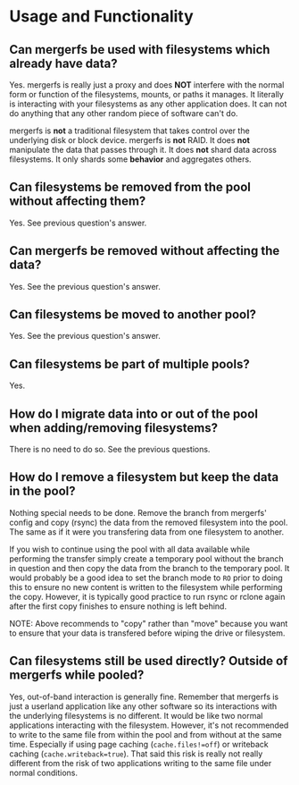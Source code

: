# Usage and Functionality

## Can mergerfs be used with filesystems which already have data?

Yes. mergerfs is really just a proxy and does **NOT** interfere with
the normal form or function of the filesystems, mounts, or paths it
manages. It literally is interacting with your filesystems as any
other application does. It can not do anything that any other random
piece of software can't do.

mergerfs is **not** a traditional filesystem that takes control over
the underlying disk or block device. mergerfs is **not** RAID. It does
**not** manipulate the data that passes through it. It does **not**
shard data across filesystems. It only shards some **behavior** and
aggregates others.


## Can filesystems be removed from the pool without affecting them?

Yes. See previous question's answer.


## Can mergerfs be removed without affecting the data?

Yes. See the previous question's answer.


## Can filesystems be moved to another pool?

Yes. See the previous question's answer.


## Can filesystems be part of multiple pools?

Yes.


## How do I migrate data into or out of the pool when adding/removing filesystems?

There is no need to do so. See the previous questions.


## How do I remove a filesystem but keep the data in the pool?

Nothing special needs to be done. Remove the branch from mergerfs'
config and copy (rsync) the data from the removed filesystem into the
pool. The same as if it were you transfering data from one filesystem
to another.

If you wish to continue using the pool with all data available while
performing the transfer simply create a temporary pool without the
branch in question and then copy the data from the branch to the
temporary pool. It would probably be a good idea to set the branch
mode to `RO` prior to doing this to ensure no new content is written
to the filesystem while performing the copy. However, it is typically
good practice to run rsync or rclone again after the first copy
finishes to ensure nothing is left behind.

NOTE: Above recommends to "copy" rather than "move" because you want
to ensure that your data is transfered before wiping the drive or
filesystem.


## Can filesystems still be used directly? Outside of mergerfs while pooled?

Yes, out-of-band interaction is generally fine. Remember that mergerfs
is just a userland application like any other software so its
interactions with the underlying filesystems is no different. It would
be like two normal applications interacting with the
filesystem. However, it's not recommended to write to the same file
from within the pool and from without at the same time. Especially if
using page caching (`cache.files!=off`) or writeback caching
(`cache.writeback=true`). That said this risk is really not
really different from the risk of two applications writing to
the same file under normal conditions.
